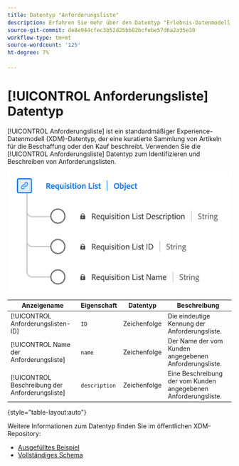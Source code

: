 ```yaml
---
title: Datentyp "Anforderungsliste"
description: Erfahren Sie mehr über den Datentyp "Erlebnis-Datenmodell der Anforderungsliste"(XDM).
source-git-commit: de8e944cfec3b52d25bb02bcfebe57d6a2a35e39
workflow-type: tm+mt
source-wordcount: '125'
ht-degree: 7%

---
```


# [!UICONTROL Anforderungsliste] Datentyp

[!UICONTROL Anforderungsliste] ist ein standardmäßiger Experience-Datenmodell (XDM)-Datentyp, der eine kuratierte Sammlung von Artikeln für die Beschaffung oder den Kauf beschreibt. Verwenden Sie die [!UICONTROL Anforderungsliste] Datentyp zum Identifizieren und Beschreiben von Anforderungslisten.

![Ein Diagramm des [!UICONTROL Anforderungsliste] Datentyp.](../images/data-types/requisition-list.png)

| Anzeigename | Eigenschaft | Datentyp | Beschreibung |
|---------------------------|-------------------|-----------|--------------------------------------------------|
| [!UICONTROL Anforderungslisten-ID] | `ID` | Zeichenfolge | Die eindeutige Kennung der Anforderungsliste. |
| [!UICONTROL Name der Anforderungsliste] | `name` | Zeichenfolge | Der Name der vom Kunden angegebenen Anforderungsliste. |
| [!UICONTROL Beschreibung der Anforderungsliste] | `description` | Zeichenfolge | Eine Beschreibung der vom Kunden angegebenen Anforderungsliste. |

{style="table-layout:auto"}

Weitere Informationen zum Datentyp finden Sie im öffentlichen XDM-Repository:

* [Ausgefülltes Beispiel](https://github.com/adobe/xdm/blob/master/components/datatypes/requisitionlist.example.1.json)
* [Vollständiges Schema](https://github.com/adobe/xdm/blob/master/components/datatypes/requisitionlist.schema.json)
